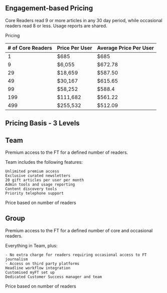 Engagement-based Pricing
--
Core Readers read 9 or more articles in any 30 day period, while occasional readers read 8 or less.
Usage reports are shared.

Pricing

|# of Core Readers|Price Per User|Average Price Per User|
|--|--|--|
|1 	| $685 	| $685 |
|9 	| $6,055 | 	$672.78|
|29 	| $18,659 	| $587.50|
|49 	| $30,167 	| $615.65|
|99 	| $58,252 	| $588.4|
|199 	| $111,682 	| $561.22|
|499 	| $255,532 	| $512.09|

Pricing Basis - 3 Levels
--

## Team

Premium access to the FT for
a defined number of readers.

Team includes the following features:

    Unlimited premium access
    Exclusive curated newsletters
    20 gift articles per user per month
    Admin tools and usage reporting
    Content discovery tools
    Priority telephone support

Price based on number of readers

## Group

Premium access to the FT for a defined number of core and occasional readers.

Everything in Team, plus:

    - No extra charge for readers requiring occasional access to FT journalism
    - Access on third party platforms
    Headline workflow integration
    Customised myFT set up
    Dedicated Customer Success manager and team

Price based on number of
readers
